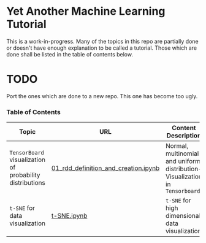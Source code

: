 # Yet Another Machine Learning Tutorial
This is a work-in-progress. Many of the topics in this repo are partially done or doesn't have enough explanation to
be called a tutorial. Those which are done shall be listed in the table of contents below.

# TODO
Port the ones which are done to a new repo. This one has become too ugly.

### Table of Contents
| Topic  | URL | Content Description
| ------------- | ------------- |------------- |
| `TensorBoard` visualization of probability distributions| [01_rdd_definition_and_creation.ipynb](https://github.com/abhisheksaurabh1985/yet-another-ml-tutorial/blob/master/tensorflow_notebooks/distributions_in_tf.py) | Normal, multinomial and uniform distribution- Visualization in `Tensorboard`|
| `t-SNE` for data visualization| [t-SNE.ipynb](https://github.com/abhisheksaurabh1985/yet-another-ml-tutorial/blob/master/t-SNE.ipynb) | `t-SNE` for high dimensional data visualization|


